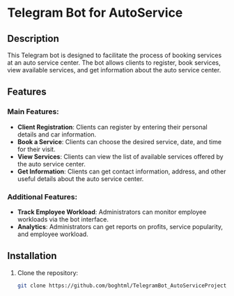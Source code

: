 # Telegram Bot for AutoService

## Description

This Telegram bot is designed to facilitate the process of booking services at an auto service center. The bot allows clients to register, book services, view available services, and get information about the auto service center.

## Features

### Main Features:
- **Client Registration**: Clients can register by entering their personal details and car information.
- **Book a Service**: Clients can choose the desired service, date, and time for their visit.
- **View Services**: Clients can view the list of available services offered by the auto service center.
- **Get Information**: Clients can get contact information, address, and other useful details about the auto service center.

### Additional Features:
- **Track Employee Workload**: Administrators can monitor employee workloads via the bot interface.
- **Analytics**: Administrators can get reports on profits, service popularity, and employee workload.

## Installation

1. Clone the repository:
   ```bash
   git clone https://github.com/boghtml/TelegramBot_AutoServiceProject_part_1.git
